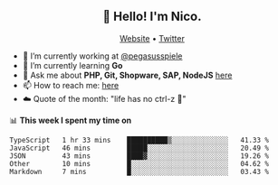 <h2 align="center">👋 Hello! I'm Nico.</h2>
<p align="center">
  <a href="https://gruselhaus.com">Website</a> •
  <a href="https://twitter.com/NicoFinkernagel">Twitter</a>
</p>


- 🔭 I’m currently working at [@pegasusspiele](https://pegasus.de/en)
- 🌱 I’m currently learning **Go**
- 💬 Ask me about **PHP, Git, Shopware, SAP, NodeJS** [here](https://github.com/gruselhaus/gruselhaus/issues)
- 📫 How to reach me: [here](https://github.com/gruselhaus/gruselhaus/issues)
- ☁️ Quote of the month: "life has no ctrl-z 🌴"

📊 **This week I spent my time on**
<!--START_SECTION:waka-->
```text
TypeScript   1 hr 33 mins    ██████████▒░░░░░░░░░░░░░░   41.33 % 
JavaScript   46 mins         █████░░░░░░░░░░░░░░░░░░░░   20.49 % 
JSON         43 mins         ████▓░░░░░░░░░░░░░░░░░░░░   19.26 % 
Other        10 mins         █░░░░░░░░░░░░░░░░░░░░░░░░   04.62 % 
Markdown     7 mins          █░░░░░░░░░░░░░░░░░░░░░░░░   03.43 % 
```
<!--END_SECTION:waka-->
